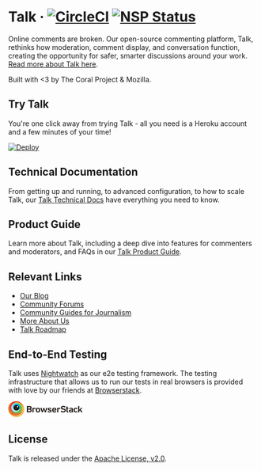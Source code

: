 # Talk &middot; [![CircleCI](https://circleci.com/gh/coralproject/talk.svg?style=svg)](https://circleci.com/gh/coralproject/talk) [![NSP Status](https://nodesecurity.io/orgs/coralproject/projects/07ce2e4c-99fb-48f8-b50b-69d2d2c081b8/badge)](https://nodesecurity.io/orgs/coralproject/projects/07ce2e4c-99fb-48f8-b50b-69d2d2c081b8)

Online comments are broken. Our open-source commenting platform, Talk, rethinks how moderation, comment display, and conversation function, creating the opportunity for safer, smarter discussions around your work. [Read more about Talk here](https://coralproject.net/products/talk.html).

Built with <3 by The Coral Project & Mozilla.

## Try Talk

You're one click away from trying Talk - all you need is a Heroku account and a few minutes of your time!

[![Deploy](https://www.herokucdn.com/deploy/button.svg)](https://dashboard.heroku.com/new?template=https%3A%2F%2Fgithub.com%2Fcoralproject%2Ftalk&env[TALK_FACEBOOK_APP_ID]=ignore&env[TALK_FACEBOOK_APP_SECRET]=ignore)

## Technical Documentation

From getting up and running, to advanced configuration, to how to scale Talk, our [Talk Technical Docs](https://coralproject.github.io/talk/) have everything you need to know.

## Product Guide

Learn more about Talk, including a deep dive into features for commenters and moderators, and FAQs in our [Talk Product Guide](https://coralproject.github.io/talk/how-talk-works).

## Relevant Links

- [Our Blog](https://blog.coralproject.net/)
- [Community Forums](https://community.coralproject.net/)
- [Community Guides for Journalism](https://guides.coralproject.net/)
- [More About Us](https://coralproject.net/)
- [Talk Roadmap](https://www.pivotaltracker.com/n/projects/1863625)

## End-to-End Testing

Talk uses [Nightwatch](https://nightwatchjs.org/) as our e2e testing framework. The testing infrastructure that allows us to run our tests in real browsers is provided with love by our friends at [Browserstack](https://browserstack.com).

![](/public/img/browserstack_logo.png)

## License

Talk is released under the [Apache License, v2.0](/LICENSE).
